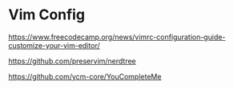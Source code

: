 # Vim Config

<https://www.freecodecamp.org/news/vimrc-configuration-guide-customize-your-vim-editor/>

<https://github.com/preservim/nerdtree>

<https://github.com/ycm-core/YouCompleteMe>
